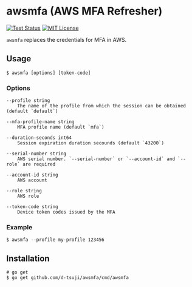 awsmfa (AWS MFA Refresher)
==========================

[![Test Status](https://github.com/d-tsuji/awsmfa/workflows/test/badge.svg?branch=master)][actions]
[![MIT License](http://img.shields.io/badge/license-MIT-blue.svg?style=flat-square)][license]

[actions]: https://github.com/d-tsuji/awsmfa/actions?workflow=test
[license]: https://github.com/d-tsuji/awsmfa/blob/main/LICENSE

`awsmfa` replaces the credentials for MFA in AWS.

## Usage

```console
$ awsmfa [options] [token-code]
```

### Options

```
--profile string
	The name of the profile from which the session can be obtained (default `default`)

--mfa-profile-name string
	MFA profile name (default `mfa`)

--duration-seconds int64
	Session expiration duration secounds (default `43200`)

--serial-number string
	AWS serial number. `--serial-number` or `--account-id` and `--role` are required

--account-id string
	AWS account

--role string
	AWS role

--token-code string
	Device token codes issued by the MFA
```

### Example

```
$ awsmfa --profile my-profile 123456
```

## Installation

```
# go get
$ go get github.com/d-tsuji/awsmfa/cmd/awsmfa
```
